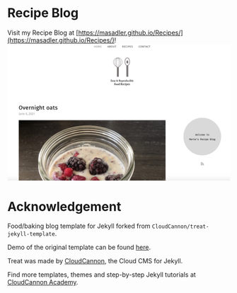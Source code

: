 # Recipe Blog

Visit my Recipe Blog at [https://masadler.github.io/Recipes/](https://masadler.github.io/Recipes/)!
![Blog screenshot](images/_screenshot.png)


# Acknowledgement

Food/baking blog template for Jekyll forked from `CloudCannon/treat-jekyll-template`. 

Demo of the original template can be found [here](https://spring-bat.cloudvent.net/).

Treat was made by [CloudCannon](http://cloudcannon.com/), the Cloud CMS for Jekyll.

Find more templates, themes and step-by-step Jekyll tutorials at [CloudCannon Academy](https://learn.cloudcannon.com/).
